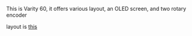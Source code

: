 This is Varity 60, it offers various layout, an OLED screen, and two rotary encoder

layout is [this](http://www.keyboard-layout-editor.com/##@_name=Varity%2060&author=IktaS%3B&@_a:7&f:7%3B&=1&=1&=1&=1&=1&=1&=1&=1&=1&=1&=1&=1&=1&_c=%2300ffdd&w:2%3B&=2&_x:0.5%3B&=1&=1%3B&@_c=%23cccccc&w:1.5%3B&=1.5&=1&=1&=1&=1&=1&=1&=1&=1&=1&=1&=1&=1&_c=%2300cc55&w:1.5%3B&=1.5%3B&@_c=%2350d38a&w:1.75%3B&=1.75&_c=%23cccccc%3B&=1&=1&=1&=1&=1&=1&=1&=1&=1&=1&=1&_c=%2300cc55&w:2.25%3B&=2.25%3B&@_c=%23aaaacc&w:2.25%3B&=2.25&_c=%23cccccc%3B&=1&=1&=1&=1&=1&=1&=1&=1&=1&=1&_c=%23cc77cc&w:2.75%3B&=2.75&_x:0.5&w:1.75%3B&=1.75&=1%3B&@_c=%23995555&w:1.25%3B&=1.25&_w:1.25%3B&=1.25&_w:1.25%3B&=1.25&_c=%23889988&w:6.25%3B&=6.25&_c=%23558899&w:1.25%3B&=1.25&_w:1.25%3B&=1.25&_w:1.25%3B&=1.25&_w:1.25%3B&=1.25&_x:0.5&c=%23aaaacc&w:1.25%3B&=1.25&=1%3B&@_c=%23b3ce29&w:1.5%3B&=1.5&=1&_w:1.5%3B&=1.5&_c=%23939393&w:6%3B&=6&_c=%23558899&w:1.5%3B&=1.5&=1&=1&_w:1.5%3B&=1.5&_x:0.5&c=%2350d38a&w:1.25&w2:1.75&l:true%3B&=1.75)